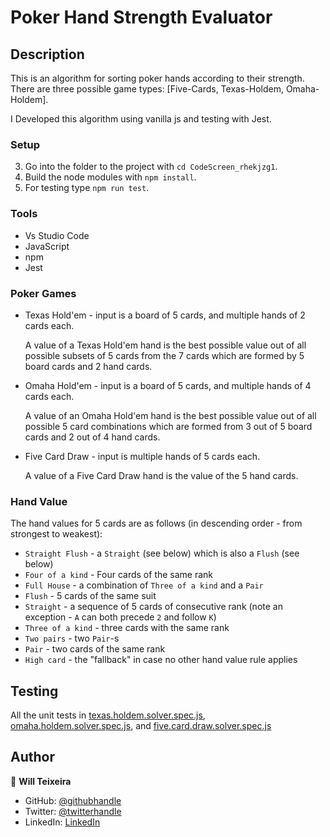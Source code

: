 # Poker Hand Strength Evaluator

## Description

This is an algorithm for sorting poker hands according to their strength.
There are three possible game types: [Five-Cards, Texas-Holdem, Omaha-Holdem].

I Developed this algorithm using vanilla js and testing with Jest.

### Setup


3. Go into the folder to the project with `cd CodeScreen_rhekjzg1`.
4. Build the node modules with `npm install`. 
5. For testing type `npm run test`.

### Tools

- Vs Studio Code
- JavaScript
- npm
- Jest

### Poker Games

* Texas Hold'em - input is a board of 5 cards, and multiple hands of 2 cards each.

  A value of a Texas Hold'em hand is the best possible value out of all possible subsets of
  5 cards from the 7 cards which are formed by 5 board cards and 2 hand cards.


* Omaha Hold'em - input is a board of 5 cards, and multiple hands of 4 cards each.

  A value of an Omaha Hold'em hand is the best possible value out of all possible 5 card combinations
  which are formed from 3 out of 5 board cards and 2 out of 4 hand cards.


* Five Card Draw - input is multiple hands of 5 cards each.

  A value of a Five Card Draw hand is the value of the 5 hand cards.



### Hand Value

The hand values for 5 cards are as follows (in descending order - from strongest to weakest):

* `Straight Flush` - a `Straight` (see below) which is also a `Flush` (see below)
* `Four of a kind` - Four cards of the same rank
* `Full House` - a combination of `Three of a kind` and a `Pair`
* `Flush` - 5 cards of the same suit
* `Straight` - a sequence of 5 cards of consecutive rank (note an exception - `A` can both precede `2` and follow `K`)
* `Three of a kind` - three cards with the same rank
* `Two pairs` - two `Pair`-s
* `Pair` - two cards of the same rank
* `High card` - the "fallback" in case no other hand value rule applies

## Testing


All the unit tests in [texas.holdem.solver.spec.js](tests/texas.holdem.solver.spec.js), [omaha.holdem.solver.spec.js](tests/omaha.holdem.solver.spec.js), and
 [five.card.draw.solver.spec.js](tests/five.card.draw.solver.spec.js)

## Author

👤 **Will Teixeira**

- GitHub: [@githubhandle](https://github.com/iwillteixeira)
- Twitter: [@twitterhandle](https://twitter.com/iwillteixeira)
- LinkedIn: [LinkedIn](https://www.linkedin.com/in/juscelinodev/)
